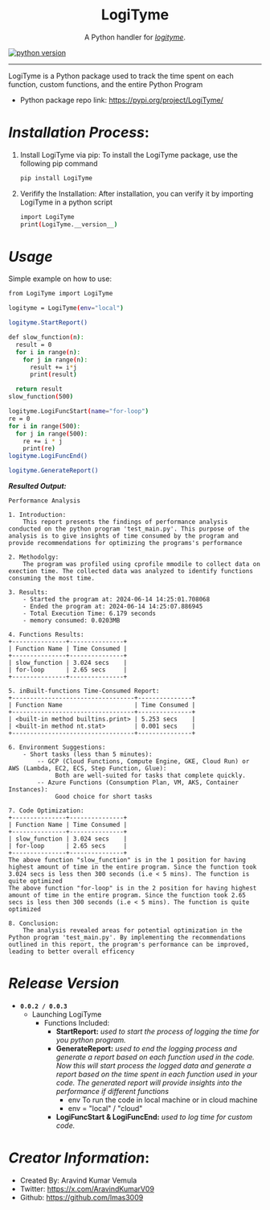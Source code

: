 <h1 align="center">LogiTyme</h1>
<p align="center">A Python handler for <a href="https://github.com/lmas3009/LogiTyme"><i>logityme</i></a>.</p>

[//]: # ([![python compatibility]&#40;https://github.com/lmas3009/LogiTyme/workflows/Check%20Python%20Package%20Compatiblity%20in%20all%20versions/badge.svg&#41;]&#40;https://github.com/lmas3009/LogiTyme/actions/workflows/Check%20Python%20Package%20Compatiblity%20in%20all%20versions.yml&#41;)
[![python version](https://img.shields.io/badge/Works_With_Python-3.9,%203.10,%203.11-orange)](https://github.com/lmas3009/LogiTyme/actions/workflows/Check%20Python%20Package%20Compatiblity%20in%20all%20versions.yml)

---

LogiTyme is a Python package used to track the time spent on each function, custom functions, and the entire Python Program

- Python package repo link: https://pypi.org/project/LogiTyme/


# *Installation Process*:
1. Install LogiTyme via pip:
To install the LogiTyme package, use the following pip command
    ```bash
    pip install LogiTyme
    ```
3. Verifify the Installation:
After installation, you can verify it by importing LogiTyme in a python script
    ```bash
    import LogiTyme
    print(LogiTyme.__version__)
    ```


# *Usage*

Simple example on how to use:
```bash
from LogiTyme import LogiTyme

logityme = LogiTyme(env="local")

logityme.StartReport()

def slow_function(n):
  result = 0
  for i in range(n):
    for j in range(n):
      result += i*j
      print(result)

  return result
slow_function(500)

logityme.LogiFuncStart(name="for-loop")
re = 0
for i in range(500):
  for j in range(500):
    re += i * j
    print(re)
logityme.LogiFuncEnd()

logityme.GenerateReport()
```

**_Resulted Output:_**
```text
Performance Analysis

1. Introduction:
	This report presents the findings of performance analysis conducted on the python program 'test_main.py'. This purpose of the analysis is to give insights of time consumed by the program and provide recommendations for optimizing the programs's performance

2. Methodolgy:
	The program was profiled using cprofile mmodile to collect data on exection time. The collected data was analyzed to identify functions consuming the most time.

3. Results:
	- Started the program at: 2024-06-14 14:25:01.708068
	- Ended the program at: 2024-06-14 14:25:07.886945
	- Total Execution Time: 6.179 seconds
	- memory consumed: 0.0203MB

4. Functions Results:
+---------------+---------------+
| Function Name | Time Consumed |
+---------------+---------------+
| slow_function | 3.024 secs    |
| for-loop      | 2.65 secs     |
+---------------+---------------+

5. inBuilt-functions Time-Consumed Report:
+----------------------------------+---------------+
| Function Name                    | Time Consumed |
+----------------------------------+---------------+
| <built-in method builtins.print> | 5.253 secs    |
| <built-in method nt.stat>        | 0.001 secs    |
+----------------------------------+---------------+

6. Environment Suggestions:
	- Short tasks (less than 5 minutes):
		-- GCP (Cloud Functions, Compute Engine, GKE, Cloud Run) or AWS (Lambda, EC2, ECS, Step Function, Glue): 
			 Both are well-suited for tasks that complete quickly.
		-- Azure Functions (Consumption Plan, VM, AKS, Container Instances):
			 Good choice for short tasks

7. Code Optimization:
+---------------+---------------+
| Function Name | Time Consumed |
+---------------+---------------+
| slow_function | 3.024 secs    |
| for-loop      | 2.65 secs     |
+---------------+---------------+
The above function "slow_function" is in the 1 position for having highest amount of time in the entire program. Since the function took 3.024 secs is less then 300 seconds (i.e < 5 mins). The function is quite optimized 
The above function "for-loop" is in the 2 position for having highest amount of time in the entire program. Since the function took 2.65 secs is less then 300 seconds (i.e < 5 mins). The function is quite optimized 

8. Conclusion:
	The analysis revealed areas for potential optimization in the Python program 'test_main.py'. By implementing the recommendations outlined in this report, the program's performance can be improved, leading to better overall efficency
```


# _Release Version_
- **```0.0.2 / 0.0.3 ```**
  - Launching LogiTyme
    - Functions Included:
      - **StartReport:** _used to start the process of logging the time for you python program._
      - **GenerateReport:**  _used to end the logging process and generate a report based on each function used in the code.
        Now this will start process the logged data and generate a report based on the time spent in each function used in your code.
        The generated report will provide insights into the performance if different functions_
        - env  To run the code in local machine or in cloud machine
        - env = "local" / "cloud" 
      - **LogiFuncStart & LogiFuncEnd:** _used to log time for custom code._


# *Creator Information*:
- Created By: Aravind Kumar Vemula
- Twitter: https://x.com/AravindKumarV09
- Github: https://github.com/lmas3009

